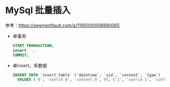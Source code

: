 # MySql 批量插入
参考：https://segmentfault.com/a/1190000008890065
* 单事务
  ```sql
  START TRANSACTION;
  insert ...
  COMMIT;
  ```
* 单insert，多数据
  ```sql
  INSERT INTO `insert_table` (`datetime`, `uid`, `content`, `type`) 
    VALUES ('0', 'userid_0', 'content_0', 0), ('1', 'userid_1', 'content_1', 1);
  ```
